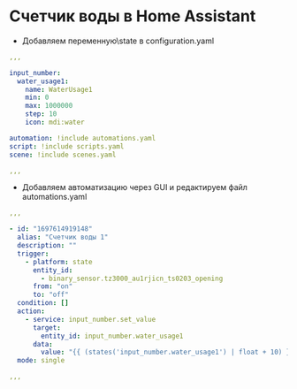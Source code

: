 # Счетчик воды в Home Assistant

- Добавляем переменную\state в configuration.yaml

```yaml
,,,

input_number:
  water_usage1:
    name: WaterUsage1
    min: 0
    max: 1000000
    step: 10
    icon: mdi:water

automation: !include automations.yaml
script: !include scripts.yaml
scene: !include scenes.yaml

,,,
```

- Добавляем автоматизацию через GUI и редактируем файл automations.yaml

```yaml
,,,

- id: "1697614919148"
  alias: "Счетчик воды 1"
  description: ""
  trigger:
    - platform: state
      entity_id:
        - binary_sensor.tz3000_au1rjicn_ts0203_opening
      from: "on"
      to: "off"
  condition: []
  action:
    - service: input_number.set_value
      target:
        entity_id: input_number.water_usage1
      data:
        value: "{{ (states('input_number.water_usage1') | float + 10) }}"
  mode: single

,,,
```
